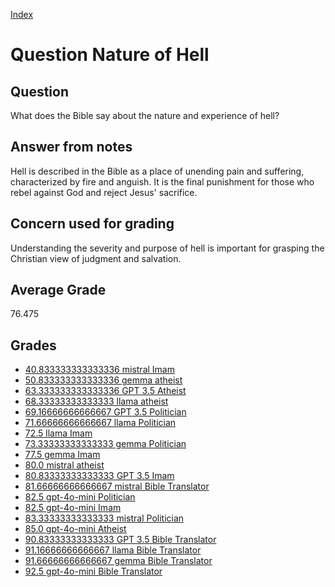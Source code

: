 
[Index](../../index.md)
# Question Nature of Hell
## Question
What does the Bible say about the nature and experience of hell?

## Answer from notes
Hell is described in the Bible as a place of unending pain and suffering, characterized by fire and anguish. It is the final punishment for those who rebel against God and reject Jesus' sacrifice.

## Concern used for grading
Understanding the severity and purpose of hell is important for grasping the Christian view of judgment and salvation.

## Average Grade
76.475

## Grades
 * [40.833333333333336 mistral Imam](../answers/mistral_Imam/Nature_of_Hell.md)
 * [50.833333333333336 gemma atheist](../answers/gemma_atheist/Nature_of_Hell.md)
 * [63.333333333333336 GPT 3.5 Atheist](../answers/GPT_3.5_Atheist/Nature_of_Hell.md)
 * [68.33333333333333 llama atheist](../answers/llama_atheist/Nature_of_Hell.md)
 * [69.16666666666667 GPT 3.5 Politician](../answers/GPT_3.5_Politician/Nature_of_Hell.md)
 * [71.66666666666667 llama Politician](../answers/llama_Politician/Nature_of_Hell.md)
 * [72.5 llama Imam](../answers/llama_Imam/Nature_of_Hell.md)
 * [73.33333333333333 gemma Politician](../answers/gemma_Politician/Nature_of_Hell.md)
 * [77.5 gemma Imam](../answers/gemma_Imam/Nature_of_Hell.md)
 * [80.0 mistral atheist](../answers/mistral_atheist/Nature_of_Hell.md)
 * [80.83333333333333 GPT 3.5 Imam](../answers/GPT_3.5_Imam/Nature_of_Hell.md)
 * [81.66666666666667 mistral Bible Translator](../answers/mistral_Bible_Translator/Nature_of_Hell.md)
 * [82.5 gpt-4o-mini Politician](../answers/gpt-4o-mini_Politician/Nature_of_Hell.md)
 * [82.5 gpt-4o-mini Imam](../answers/gpt-4o-mini_Imam/Nature_of_Hell.md)
 * [83.33333333333333 mistral Politician](../answers/mistral_Politician/Nature_of_Hell.md)
 * [85.0 gpt-4o-mini Atheist](../answers/gpt-4o-mini_Atheist/Nature_of_Hell.md)
 * [90.83333333333333 GPT 3.5 Bible Translator](../answers/GPT_3.5_Bible_Translator/Nature_of_Hell.md)
 * [91.16666666666667 llama Bible Translator](../answers/llama_Bible_Translator/Nature_of_Hell.md)
 * [91.66666666666667 gemma Bible Translator](../answers/gemma_Bible_Translator/Nature_of_Hell.md)
 * [92.5 gpt-4o-mini Bible Translator](../answers/gpt-4o-mini_Bible_Translator/Nature_of_Hell.md)
